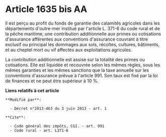 # Article 1635 bis AA

Il est perçu au profit du fonds de garantie des calamités agricoles dans les départements d'outre-mer institué par l'article
L. 371-6 du code rural et de la pêche maritime, une contribution additionnelle aux primes ou cotisations d'assurance
afférentes aux conventions d'assurance couvrant à titre exclusif ou principal les dommages aux sols, récoltes, cultures,
bâtiments, et au cheptel mort ou vif affectés aux exploitations agricoles. 

La contribution additionnelle est assise sur la totalité des primes ou cotisations. Elle est liquidée et recouvrée selon les
mêmes règles, sous les mêmes garanties et les mêmes sanctions que la taxe annuelle sur les conventions d'assurance prévue à
l'article 991. Son taux est fixé par la loi de finances et ne peut être supérieur à 10 %.

**Liens relatifs à cet article**

	**Modifié par**:

	  - Décret n°2013-463 du 3 juin 2013 - art. 1

	**Cite**:

	  - Code général des impôts, CGI. - art. 991
	  - Code rural - art. L371-6
